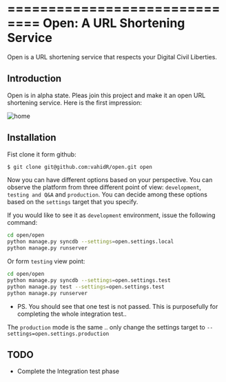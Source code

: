 ==============================
Open: A URL Shortening Service
==============================

Open is a URL shortening service that respects your Digital Civil Liberties.


Introduction
------------
Open is in alpha state. Pleas join this project and make it an open URL shortening service.
Here is the first impression:

![home](https://raw.github.com/vahidR/open/master/open/static/img/open.jpg)


Installation
------------
Fist clone it form github:
```bash
$ git clone git@github.com:vahidR/open.git open
```

Now you can have different options based on your perspective. 
You can observe the platform from three different point of view: `development`, `testing and Q&A` and `production`.
You can decide among these options based on the `settings` target that you specify.

If you would like to see it as `development` environment, issue the following command:
```bash
cd open/open
python manage.py syncdb --settings=open.settings.local
python manage.py runserver
```

Or form `testing` view point:
```bash
cd open/open
python manage.py syncdb --settings=open.settings.test
python manage.py test --settings=open.settings.test
python manage.py runserver
```
* PS. You should see that one test is not passed. This is purposefully for completing the whole integration test..


The `production` mode is the same .. only change the settings target to `--settings=open.settings.production`



TODO
----
* Complete the Integration test phase



